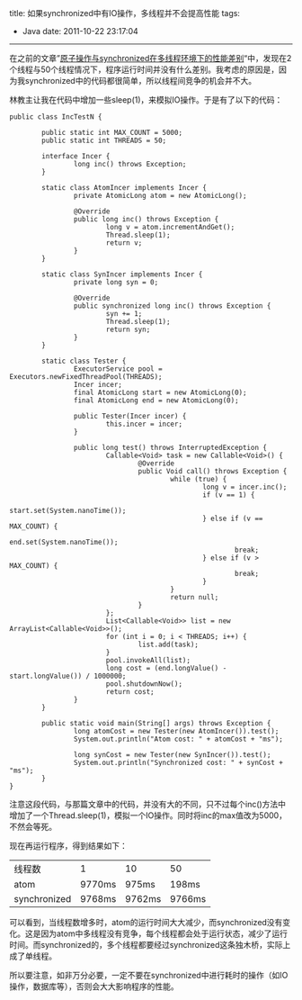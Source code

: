 title: 如果synchronized中有IO操作，多线程并不会提高性能
tags:
  - Java
date: 2011-10-22 23:17:04
---

在之前的文章&#8221;[原子操作与synchronized在多线程环境下的性能差别](http://freewind.me/blog/20111022/458.html)&#8220;中，发现在2个线程与50个线程情况下，程序运行时间并没有什么差别。我考虑的原因是，因为我synchronized中的代码都很简单，所以线程间竞争的机会并不大。

林教主让我在代码中增加一些sleep(1)，来模拟IO操作。于是有了以下的代码：

 <span id="more-460"></span> 

```
public class IncTestN {

        public static int MAX_COUNT = 5000;
        public static int THREADS = 50;

        interface Incer {
                long inc() throws Exception;
        }

        static class AtomIncer implements Incer {
                private AtomicLong atom = new AtomicLong();

                @Override
                public long inc() throws Exception {
                        long v = atom.incrementAndGet();
                        Thread.sleep(1);
                        return v;
                }
        }

        static class SynIncer implements Incer {
                private long syn = 0;

                @Override
                public synchronized long inc() throws Exception {
                        syn += 1;
                        Thread.sleep(1);
                        return syn;
                }
        }

        static class Tester {
                ExecutorService pool = Executors.newFixedThreadPool(THREADS);
                Incer incer;
                final AtomicLong start = new AtomicLong(0);
                final AtomicLong end = new AtomicLong(0);

                public Tester(Incer incer) {
                        this.incer = incer;
                }

                public long test() throws InterruptedException {
                        Callable<Void> task = new Callable<Void>() {
                                @Override
                                public Void call() throws Exception {
                                        while (true) {
                                                long v = incer.inc();
                                                if (v == 1) {
                                                        start.set(System.nanoTime());
                                                } else if (v == MAX_COUNT) {
                                                        end.set(System.nanoTime());
                                                        break;
                                                } else if (v > MAX_COUNT) {
                                                        break;
                                                }
                                        }
                                        return null;
                                }
                        };
                        List<Callable<Void>> list = new ArrayList<Callable<Void>>();
                        for (int i = 0; i < THREADS; i++) {
                                list.add(task);
                        }
                        pool.invokeAll(list);
                        long cost = (end.longValue() - start.longValue()) / 1000000;
                        pool.shutdownNow();
                        return cost;
                }
        }

        public static void main(String[] args) throws Exception {
                long atomCost = new Tester(new AtomIncer()).test();
                System.out.println("Atom cost: " + atomCost + "ms");

                long synCost = new Tester(new SynIncer()).test();
                System.out.println("Synchronized cost: " + synCost + "ms");
        }
}
```

注意这段代码，与那篇文章中的代码，并没有大的不同，只不过每个inc()方法中增加了一个Thread.sleep(1)，模拟一个IO操作。同时将inc的max值改为5000，不然会等死。

现在再运行程序，得到结果如下：

<table width="350">
<tbody>
<tr>
<td>线程数</td>
<td>1</td>
<td>10</td>
<td>50</td>
</tr>
<tr>
<td>atom</td>
<td>9770ms</td>
<td>975ms</td>
<td>198ms</td>
</tr>
<tr>
<td>synchronized</td>
<td>9768ms</td>
<td>9762ms</td>
<td>9766ms</td>
</tr>
</tbody>
</table>

可以看到，当线程数增多时，atom的运行时间大大减少，而synchronized没有变化。这是因为atom中多线程没有竞争，每个线程都会处于运行状态，减少了运行时间。而synchronized的，多个线程都要经过synchronized这条独木桥，实际上成了单线程。

所以要注意，如非万分必要，一定不要在synchronized中进行耗时的操作（如IO操作，数据库等），否则会大大影响程序的性能。